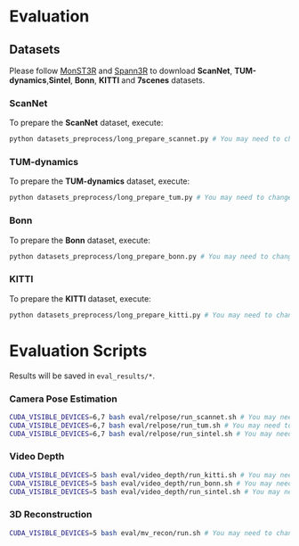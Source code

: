 # Evaluation

## Datasets
Please follow [MonST3R](https://github.com/Junyi42/monst3r/blob/main/data/evaluation_script.md) and [Spann3R](https://github.com/HengyiWang/spann3r/blob/main/docs/data_preprocess.md) to download **ScanNet**, **TUM-dynamics**,**Sintel**, **Bonn**, **KITTI**   and **7scenes** datasets.

### ScanNet
To prepare the **ScanNet** dataset, execute:
```bash
python datasets_preprocess/long_prepare_scannet.py # You may need to change the path of the dataset
```

### TUM-dynamics
To prepare the **TUM-dynamics** dataset, execute:
```bash
python datasets_preprocess/long_prepare_tum.py # You may need to change the path of the dataset
```

### Bonn
To prepare the **Bonn** dataset, execute:
```bash
python datasets_preprocess/long_prepare_bonn.py # You may need to change the path of the dataset
```

### KITTI
To prepare the **KITTI** dataset, execute:
```bash
python datasets_preprocess/long_prepare_kitti.py # You may need to change the path of the dataset
```

# Evaluation Scripts

Results will be saved in `eval_results/*`.

### Camera Pose Estimation

```bash
CUDA_VISIBLE_DEVICES=6,7 bash eval/relpose/run_scannet.sh # You may need to change [--num_processes] to the number of your gpus and choose sequence length in datasets=('scannet_s3_1000')
CUDA_VISIBLE_DEVICES=6,7 bash eval/relpose/run_tum.sh # You may need to change [--num_processes] to the number of your gpus and choose sequence length in datasets=('tum_s1_1000')
CUDA_VISIBLE_DEVICES=6,7 bash eval/relpose/run_sintel.sh # You may need to change [--num_processes] to the number of your gpus
```

### Video Depth

```bash
CUDA_VISIBLE_DEVICES=5 bash eval/video_depth/run_kitti.sh # You may need to change [--num_processes] to the number of your gpus and choose sequence length in datasets=('kitti_s1_500')
CUDA_VISIBLE_DEVICES=5 bash eval/video_depth/run_bonn.sh # You may need to change [--num_processes] to the number of your gpus and choose sequence length in datasets=('bonn_s1_500')
CUDA_VISIBLE_DEVICES=5 bash eval/video_depth/run_sintel.sh # You may need to change [--num_processes] to the number of your gpus
```



### 3D Reconstruction

```bash
CUDA_VISIBLE_DEVICES=5 bash eval/mv_recon/run.sh # You may need to change [--num_processes] to the number of your gpus and hoose sequence length in max_frames
```


